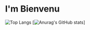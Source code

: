 # I'm Bienvenu 

![Top Langs](https://github-readme-stats.vercel.app/api/top-langs/?username=NiBienvenu&layout=compact)
[![Anurag's GitHub stats](https://github-readme-stats.vercel.app/api?username=NiBienvenu)]
